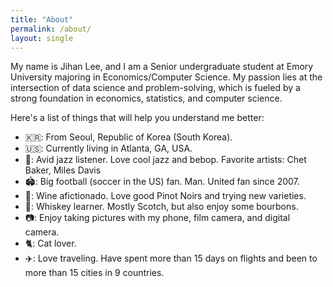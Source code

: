 ```yaml
---
title: "About"
permalink: /about/
layout: single
---
```


My name is Jihan Lee, and I am a Senior undergraduate student at Emory University majoring in Economics/Computer Science. My passion lies at the intersection of data science and problem-solving, which is fueled by a strong foundation in economics, statistics, and computer science.

Here's a list of things that will help you understand me better:
- 🇰🇷: From Seoul, Republic of Korea (South Korea).
- 🇺🇸: Currently living in Atlanta, GA, USA.
- 🎺: Avid jazz listener. Love cool jazz and bebop. Favorite artists: Chet Baker, Miles Davis
- 🏟️: Big football (soccer in the US) fan. Man. United fan since 2007.
- 🍷: Wine afictionado. Love good Pinot Noirs and trying new varieties.
- 🥃: Whiskey learner. Mostly Scotch, but also enjoy some bourbons.
- 📷: Enjoy taking pictures with my phone, film camera, and digital camera.
- 🐈: Cat lover.
- ✈️: Love traveling. Have spent more than 15 days on flights and been to more than 15 cities in 9 countries.